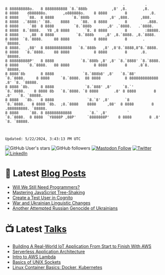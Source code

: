 ```

                                                     .         .
8 888888888o.   8 8888888888 `8.`888b           ,8' ,8.       ,8.           8 8888    d888888o.       ,o888888o.    8 8888        8          .8.
8 8888    `88.  8 8888        `8.`888b         ,8' ,888.     ,888.          8 8888  .`8888:' `88.    8888     `88.  8 8888        8         .888.
8 8888     `88  8 8888         `8.`888b       ,8' .`8888.   .`8888.         8 8888  8.`8888.   Y8 ,8 8888       `8. 8 8888        8        :88888.
8 8888     ,88  8 8888          `8.`888b     ,8' ,8.`8888. ,8.`8888.        8 8888  `8.`8888.     88 8888           8 8888        8       . `88888.
8 8888.   ,88'  8 888888888888   `8.`888b   ,8' ,8'8.`8888,8^8.`8888.       8 8888   `8.`8888.    88 8888           8 8888        8      .8. `88888.
8 888888888P'   8 8888            `8.`888b ,8' ,8' `8.`8888' `8.`8888.      8 8888    `8.`8888.   88 8888           8 8888        8     .8`8. `88888.
8 8888`8b       8 8888             `8.`888b8' ,8'   `8.`88'   `8.`8888.     8 8888     `8.`8888.  88 8888           8 8888888888888    .8' `8. `88888.
8 8888 `8b.     8 8888              `8.`888' ,8'     `8.`'     `8.`8888.    8 8888 8b   `8.`8888. `8 8888       .8' 8 8888        8   .8'   `8. `88888.
8 8888   `8b.   8 8888               `8.`8' ,8'       `8        `8.`8888.   8 8888 `8b.  ;8.`8888    8888     ,88'  8 8888        8  .888888888. `88888.
8 8888     `88. 8 888888888888        `8.` ,8'         `         `8.`8888.  8 8888  `Y8888P ,88P'     `8888888P'    8 8888        8 .8'       `8. `88888.



Updated: 5/22/2024, 3:43:13 PM UTC
```

![GitHub User's stars](https://img.shields.io/github/stars/revmischa?style=for-the-badge&logoColor=white&color=1CA2F1&logo=github)
![GitHub followers](https://img.shields.io/github/followers/revmischa?style=for-the-badge&logo=github&logoColor=white&color=1CA2F1)
[![Mastodon Follow](https://img.shields.io/mastodon/follow/109363545522402223?domain=https%3A%2F%2Fvhspace.social&label=Mastodon&logoColor=white&logo=mastodon&color=1CA2F1&style=for-the-badge)](https://vhspace.social/@mvs)
[![Twitter](https://img.shields.io/badge/Twitter-Profile-informational?style=for-the-badge&logo=twitter&logoColor=white&color=1CA2F1)](https://twitter.com/spiegelmock)
[![LinkedIn](https://img.shields.io/badge/LinkedIn-Profile-informational?style=for-the-badge&logo=linkedin&logoColor=white&color=0D76A8)](https://www.linkedin.com/in/spiegelmock/)



# 📩 Latest [Blog Posts](https://spiegelmock.com)
<!-- BLOG-POST-LIST:START -->
- [Will We Still Need Programmers?](https://spiegelmock.com/2024/04/07/will-we-still-need-programmers/)
- [Mastering JavaScript Tree-Shaking](https://spiegelmock.com/2023/04/02/mastering-javascript-tree-shaking/)
- [Create a Test User in Cognito](https://spiegelmock.com/2023/01/16/create-a-test-user-in-cognito/)
- [War and Ukrainian Linguistic Changes](https://spiegelmock.com/2022/05/01/war-and-ukrainian-linguistic-changes/)
- [Another Attempted Russian Genocide of Ukrainians](https://spiegelmock.com/2022/03/20/another-attempted-russian-genocide-of-ukrainians/)
<!-- BLOG-POST-LIST:END -->

# 📺 Latest [Talks](https://github.com/revmischa/talks)
- [Building A Real-World IoT Application From Start to Finish With AWS](https://www.youtube.com/watch?v=vJ4Gjn0Bmi0)
- [Serverless Application Architecture](https://www.youtube.com/watch?v=rXPwLZJ9l2M)
- [Intro to AWS Lambda](https://www.youtube.com/watch?v=bGzty_IUDP0)
- [Basics of UNIX Sockets](https://www.youtube.com/watch?v=8TGV4zcd9k4)
- [Linux Container Basics: Docker, Kubernetes](https://www.youtube.com/watch?v=3f5wWYLWOtQ)
